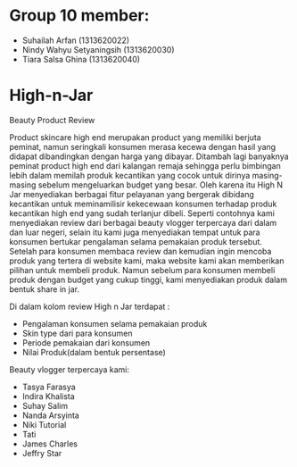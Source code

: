 # Group 10 member:
- Suhailah Arfan (1313620022)
- Nindy Wahyu Setyaningsih (1313620030)
- Tiara Salsa Ghina (1313620040)

# High-n-Jar
Beauty Product Review

Product skincare high end merupakan product yang memiliki berjuta peminat, namun seringkali konsumen merasa kecewa dengan hasil yang didapat dibandingkan dengan harga yang dibayar. Ditambah lagi banyaknya peminat product high end dari kalangan remaja sehingga perlu bimbingan lebih dalam memilah produk kecantikan yang cocok untuk dirinya masing-masing sebelum mengeluarkan budget yang besar. Oleh karena itu High N Jar menyediakan berbagai fitur pelayanan yang bergerak dibidang kecantikan untuk meminamilisir kekecewaan konsumen terhadap produk kecantikan high end yang sudah terlanjur dibeli. Seperti contohnya kami menyediakan review dari berbagai beauty vlogger terpercaya dari dalam dan luar negeri, selain itu kami juga menyediakan tempat untuk para konsumen bertukar pengalaman selama pemakaian produk tersebut. Setelah para konsumen membaca review dan kemudian ingin mencoba produk yang tertera di website kami, maka website kami akan memberikan pilihan untuk membeli produk. Namun sebelum para konsumen membeli produk dengan budget yang cukup tinggi, kami menyediakan produk dalam bentuk share in jar. 

Di dalam kolom review High n Jar terdapat :
- Pengalaman konsumen selama pemakaian produk
- Skin type dari para konsumen
- Periode pemakaian dari konsumen
- Nilai Produk(dalam bentuk persentase)

Beauty vlogger terpercaya kami:
- Tasya Farasya
- Indira Khalista
- Suhay Salim
- Nanda Arsyinta
- Niki Tutorial
- Tati
- James Charles
- Jeffry Star
